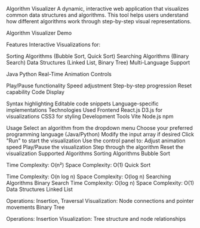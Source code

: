 Algorithm Visualizer
A dynamic, interactive web application that visualizes common data structures and algorithms. This tool helps users understand how different algorithms work through step-by-step visual representations.

Algorithm Visualizer Demo

Features
Interactive Visualizations for:

Sorting Algorithms (Bubble Sort, Quick Sort)
Searching Algorithms (Binary Search)
Data Structures (Linked List, Binary Tree)
Multi-Language Support

Java
Python
Real-Time Animation Controls

Play/Pause functionality
Speed adjustment
Step-by-step progression
Reset capability
Code Display

Syntax highlighting
Editable code snippets
Language-specific implementations
Technologies Used
Frontend
React.js
D3.js for visualizations
CSS3 for styling
Development Tools
Vite
Node.js
npm

Usage
Select an algorithm from the dropdown menu
Choose your preferred programming language (Java/Python)
Modify the input array if desired
Click "Run" to start the visualization
Use the control panel to:
Adjust animation speed
Play/Pause the visualization
Step through the algorithm
Reset the visualization
Supported Algorithms
Sorting Algorithms
Bubble Sort

Time Complexity: O(n²)
Space Complexity: O(1)
Quick Sort

Time Complexity: O(n log n)
Space Complexity: O(log n)
Searching Algorithms
Binary Search
Time Complexity: O(log n)
Space Complexity: O(1)
Data Structures
Linked List

Operations: Insertion, Traversal
Visualization: Node connections and pointer movements
Binary Tree

Operations: Insertion
Visualization: Tree structure and node relationships



